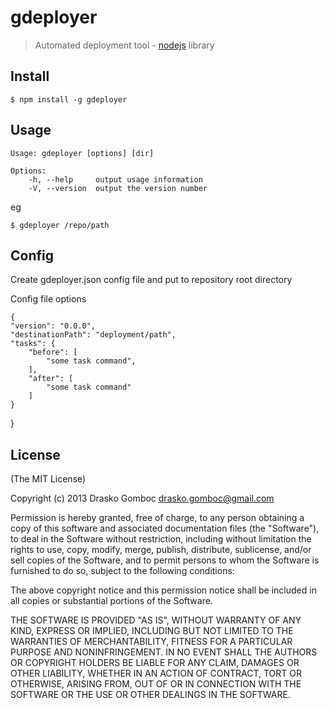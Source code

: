 gdeployer
=========

> Automated deployment tool - [nodejs](http://nodejs.org) library

## Install

    $ npm install -g gdeployer

## Usage

    Usage: gdeployer [options] [dir]

    Options:
        -h, --help     output usage information
        -V, --version  output the version number

eg

    $ gdeployer /repo/path

## Config

Create gdeployer.json config file and put to repository root directory

Config file options

    {
    "version": "0.0.0",
    "destinationPath": "deployment/path",
    "tasks": {
        "before": [
            "some task command",
        ],
        "after": [
            "some task command"
        ]
    }
}

## License

(The MIT License)

Copyright (c) 2013 Drasko Gomboc <drasko.gomboc@gmail.com>

Permission is hereby granted, free of charge, to any person obtaining a copy
of this software and associated documentation files (the "Software"), to deal
in the Software without restriction, including without limitation the rights
to use, copy, modify, merge, publish, distribute, sublicense, and/or sell
copies of the Software, and to permit persons to whom the Software is
furnished to do so, subject to the following conditions:

The above copyright notice and this permission notice shall be included in
all copies or substantial portions of the Software.

THE SOFTWARE IS PROVIDED "AS IS", WITHOUT WARRANTY OF ANY KIND, EXPRESS OR
IMPLIED, INCLUDING BUT NOT LIMITED TO THE WARRANTIES OF MERCHANTABILITY,
FITNESS FOR A PARTICULAR PURPOSE AND NONINFRINGEMENT. IN NO EVENT SHALL THE
AUTHORS OR COPYRIGHT HOLDERS BE LIABLE FOR ANY CLAIM, DAMAGES OR OTHER
LIABILITY, WHETHER IN AN ACTION OF CONTRACT, TORT OR OTHERWISE, ARISING FROM,
OUT OF OR IN CONNECTION WITH THE SOFTWARE OR THE USE OR OTHER DEALINGS IN
THE SOFTWARE.

